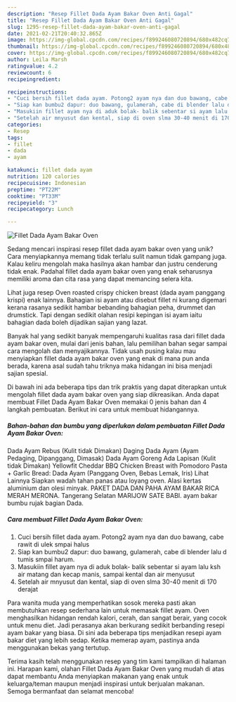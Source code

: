 ```yaml
---
description: "Resep Fillet Dada Ayam Bakar Oven Anti Gagal"
title: "Resep Fillet Dada Ayam Bakar Oven Anti Gagal"
slug: 1295-resep-fillet-dada-ayam-bakar-oven-anti-gagal
date: 2021-02-21T20:40:32.865Z
image: https://img-global.cpcdn.com/recipes/f899246080720894/680x482cq70/fillet-dada-ayam-bakar-oven-foto-resep-utama.jpg
thumbnail: https://img-global.cpcdn.com/recipes/f899246080720894/680x482cq70/fillet-dada-ayam-bakar-oven-foto-resep-utama.jpg
cover: https://img-global.cpcdn.com/recipes/f899246080720894/680x482cq70/fillet-dada-ayam-bakar-oven-foto-resep-utama.jpg
author: Leila Marsh
ratingvalue: 4.2
reviewcount: 6
recipeingredient:

recipeinstructions:
- "Cuci bersih fillet dada ayam. Potong2 ayam nya dan duo bawang, cabe rawit di ulek smpai halus"
- "Siap kan bumbu2 dapur: duo bawang, gulamerah, cabe di blender lalu d tumis smpai harum."
- "Masukiin fillet ayam nya di aduk bolak- balik sebentar si ayam lalu ksh air matang dan kecap manis, sampai kental dan air menyusut"
- "Setelah air mnyusut dan kental, siap di oven slma 30-40 menit di 170 derajat"
categories:
- Resep
tags:
- fillet
- dada
- ayam

katakunci: fillet dada ayam 
nutrition: 120 calories
recipecuisine: Indonesian
preptime: "PT22M"
cooktime: "PT33M"
recipeyield: "3"
recipecategory: Lunch

---
```



![Fillet Dada Ayam Bakar Oven](https://img-global.cpcdn.com/recipes/f899246080720894/680x482cq70/fillet-dada-ayam-bakar-oven-foto-resep-utama.jpg)

Sedang mencari inspirasi resep fillet dada ayam bakar oven yang unik? Cara menyiapkannya memang tidak terlalu sulit namun tidak gampang juga. Kalau keliru mengolah maka hasilnya akan hambar dan justru cenderung tidak enak. Padahal fillet dada ayam bakar oven yang enak seharusnya memiliki aroma dan cita rasa yang dapat memancing selera kita.

Lihat juga resep Oven roasted crispy chicken breast (dada ayam panggang krispi) enak lainnya. Bahagian isi ayam atau disebut fillet ni kurang digemari kerana rasanya sedikit hambar bebanding bahagian peha, drummet dan drumstick. Tapi dengan sedikit olahan resipi kepingan isi ayam iaitu bahagian dada boleh dijadikan sajian yang lazat.

Banyak hal yang sedikit banyak mempengaruhi kualitas rasa dari fillet dada ayam bakar oven, mulai dari jenis bahan, lalu pemilihan bahan segar sampai cara mengolah dan menyajikannya. Tidak usah pusing kalau mau menyiapkan fillet dada ayam bakar oven yang enak di mana pun anda berada, karena asal sudah tahu triknya maka hidangan ini bisa menjadi sajian spesial.


Di bawah ini ada beberapa tips dan trik praktis yang dapat diterapkan untuk mengolah fillet dada ayam bakar oven yang siap dikreasikan. Anda dapat membuat Fillet Dada Ayam Bakar Oven memakai 0 jenis bahan dan 4 langkah pembuatan. Berikut ini cara untuk membuat hidangannya.

<!--inarticleads1-->

##### Bahan-bahan dan bumbu yang diperlukan dalam pembuatan Fillet Dada Ayam Bakar Oven:



Dada Ayam Rebus (Kulit tidak Dimakan) Daging Dada Ayam (Ayam Pedaging, Dipanggang, Dimasak) Dada Ayam Goreng Ada Lapisan (Kulit tidak Dimakan) Yellowfit Cheddar BBQ Chicken Breast with Pomodoro Pasta + Garlic Bread: Dada Ayam (Panggang Oven, Bebas Lemak, Iris) Lihat Lainnya Siapkan wadah tahan panas atau loyang oven. Alasi kertas aluminium dan olesi minyak. PAKET DADA DAN PAHA AYAM BAKAR RICA MERAH MERONA. Tangerang Selatan MARIJOW SATE BABI. ayam bakar bumbu rujak bagian Dada. 

<!--inarticleads2-->

##### Cara membuat Fillet Dada Ayam Bakar Oven:

1. Cuci bersih fillet dada ayam. Potong2 ayam nya dan duo bawang, cabe rawit di ulek smpai halus
1. Siap kan bumbu2 dapur: duo bawang, gulamerah, cabe di blender lalu d tumis smpai harum.
1. Masukiin fillet ayam nya di aduk bolak- balik sebentar si ayam lalu ksh air matang dan kecap manis, sampai kental dan air menyusut
1. Setelah air mnyusut dan kental, siap di oven slma 30-40 menit di 170 derajat


Para wanita muda yang memperhatikan sosok mereka pasti akan membutuhkan resep sederhana lain untuk memasak fillet ayam. Oven menghasilkan hidangan rendah kalori, cerah, dan sangat berair, yang cocok untuk menu diet. Jadi perasanya akan berkurang sedikit berbanding resepi ayam bakar yang biasa. Di sini ada beberapa tips menjadikan resepi ayam bakar diet yang lebih sedap. Ketika memerap ayam, pastinya anda menggunakan bekas yang tertutup. 

Terima kasih telah menggunakan resep yang tim kami tampilkan di halaman ini. Harapan kami, olahan Fillet Dada Ayam Bakar Oven yang mudah di atas dapat membantu Anda menyiapkan makanan yang enak untuk keluarga/teman maupun menjadi inspirasi untuk berjualan makanan. Semoga bermanfaat dan selamat mencoba!
